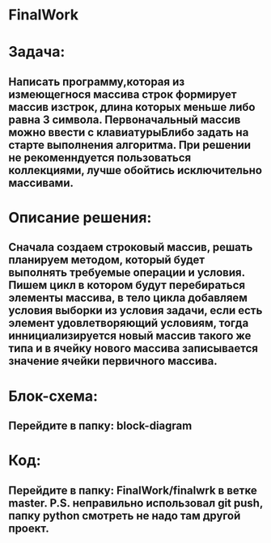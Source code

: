 # FinalWork
# Задача:
## Написать программу,которая из измеющегнося массива строк формирует массив изстрок, длина которых меньше либо равна 3 символа. Первоначальный массив можно ввести с клавиатурыБлибо задать на старте выполнения алгоритма. При решении не рекоменндуется пользоваться коллекциями, лучше обойтись исключительно массивами.
# Описание решения:
## Сначала создаем строковый массив, решать планируем методом, который будет выполнять требуемые операции и условия. Пишем цикл в котором будут перебираться элементы массива, в тело цикла добавляем условия выборки из условия задачи, если есть элемент удовлетворяющий условиям, тогда иннициализируется новый массив такого же типа и в ячейку нового массива записывается значение ячейки первичного массива.
# Блок-схема:
## Перейдите в папку: block-diagram
# Код:
## Перейдите в папку: FinalWork/finalwrk в ветке master. P.S. неправильно использовал git push, папку python смотреть не надо там другой проект.
